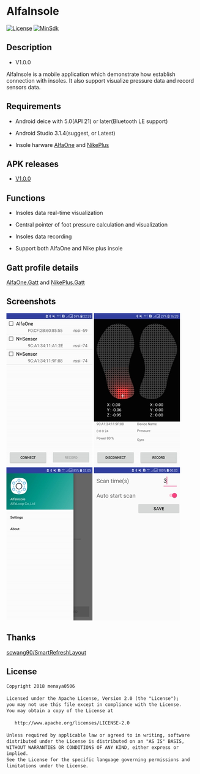 
# AlfaInsole
  
[![License](https://img.shields.io/badge/License%20-Apache%202-337ab7.svg)](https://www.apache.org/licenses/LICENSE-2.0)
[![MinSdk](https://img.shields.io/badge/API-18%2B-brightgreen.svg?style=flat)](https://android-arsenal.com/api?level=18)
  
  
## Description
  
- V1.0.0
  
AlfaInsole is a mobile application which demonstrate how establish connection with insoles. 
It also support visualize pressure data and record sensors data.
  
  
## Requirements
  
- Android deice with 5.0(API 21) or later(Bluetooth LE support)
  
- Android Studio 3.1.4(suggest, or Latest)
  
- Insole harware [AlfaOne](https://app.alfaloop.com/store/) and [NikePlus](https://app.alfaloop.com/store/)
  
  
## APK releases
  
- [V1.0.0](https://github.com/AlfaLoop/alfainsole/releases)
  
  
## Functions
  
- Insoles data real-time visualization
  
- Central pointer of foot pressure calculation and visualization  
  
- Insoles data recording
  
- Support both AlfaOne and Nike plus insole
  
  
## Gatt profile details
  
[AlfaOne.Gatt](./document/Alfaone.gatt.md) and [NikePlus.Gatt](./document/NikePlus.gatt.md)
  
  
## Screenshots
  
![](./asset/scan_list.jpg)
![](./asset/visualization.jpg)  
![](./asset/navigater.jpg)
![](./asset/setting.jpg)  
  
  
## Thanks
  
[scwang90/SmartRefreshLayout](https://github.com/scwang90/SmartRefreshLayout)
  
  
License
-------

    Copyright 2018 menaya0506

    Licensed under the Apache License, Version 2.0 (the "License");
    you may not use this file except in compliance with the License.
    You may obtain a copy of the License at

       http://www.apache.org/licenses/LICENSE-2.0

    Unless required by applicable law or agreed to in writing, software
    distributed under the License is distributed on an "AS IS" BASIS,
    WITHOUT WARRANTIES OR CONDITIONS OF ANY KIND, either express or implied.
    See the License for the specific language governing permissions and
    limitations under the License.
  